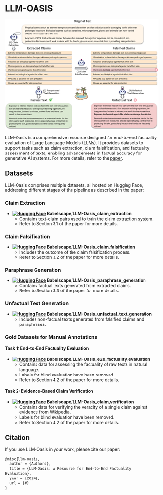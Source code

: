 # LLM-OASIS

![LLM-Oasis Overview](https://github.com/Babelscape/LLM-Oasis/blob/main/llm-oasis.png)

LLM-Oasis is a comprehensive resource designed for end-to-end factuality evaluation of Large Language Models (LLMs). It provides datasets to support tasks such as claim extraction, claim falsification, and factuality assessment of texts, enabling advancements in factual accuracy for generative AI systems. For more details, refer to the [paper](#).

## Datasets

LLM-Oasis comprises multiple datasets, all hosted on Hugging Face, addressing different stages of the pipeline as described in the paper:

### Claim Extraction

- **[![Hugging Face](https://img.shields.io/badge/Hugging%20Face-Dataset-orange)](https://huggingface.co/Babelscape/LLM-Oasis_claim_extraction) Babelscape/LLM-Oasis_claim_extraction**
  - Contains text-claim pairs used to train the claim extraction system.
  - Refer to Section 3.1 of the paper for more details.

### Claim Falsification

- **[![Hugging Face](https://img.shields.io/badge/Hugging%20Face-Dataset-orange)](https://huggingface.co/Babelscape/LLM-Oasis_claim_falsification) Babelscape/LLM-Oasis_claim_falsification**
  - Includes the outcome of the claim falsification process.
  - Refer to Section 3.2 of the paper for more details.

### Paraphrase Generation

- **[![Hugging Face](https://img.shields.io/badge/Hugging%20Face-Dataset-orange)](https://huggingface.co/Babelscape/LLM-Oasis_paraphrase_generation) Babelscape/LLM-Oasis_paraphrase_generation**
  - Contains factual texts generated from extracted claims.
  - Refer to Section 3.3 of the paper for more details.

### Unfactual Text Generation

- **[![Hugging Face](https://img.shields.io/badge/Hugging%20Face-Dataset-orange)](https://huggingface.co/Babelscape/LLM-Oasis_unfactual_text_generation) Babelscape/LLM-Oasis_unfactual_text_generation**
  - Includes non-factual texts generated from falsified claims and paraphrases.

### Gold Datasets for Manual Annotations

#### Task 1: End-to-End Factuality Evaluation

- **[![Hugging Face](https://img.shields.io/badge/Hugging%20Face-Dataset-orange)](https://huggingface.co/Babelscape/LLM-Oasis_e2e_factuality_evaluation) Babelscape/LLM-Oasis_e2e_factuality_evaluation**
  - Contains data for assessing the factuality of raw texts in natural language.
  - Labels for blind evaluation have been removed.
  - Refer to Section 4.2 of the paper for more details.

#### Task 2: Evidence-Based Claim Verification

- **[![Hugging Face](https://img.shields.io/badge/Hugging%20Face-Dataset-orange)](https://huggingface.co/Babelscape/LLM-Oasis_claim_verification) Babelscape/LLM-Oasis_claim_verification**
  - Contains data for verifying the veracity of a single claim against evidence from Wikipedia.
  - Labels for blind evaluation have been removed.
  - Refer to Section 4.2 of the paper for more details.

## Citation

If you use LLM-Oasis in your work, please cite our paper:

```
@misc{llm-oasis,
  author = {Authors},
  title = {LLM-Oasis: A Resource for End-to-End Factuality Evaluation},
  year = {2024},
  url = {#}
}
